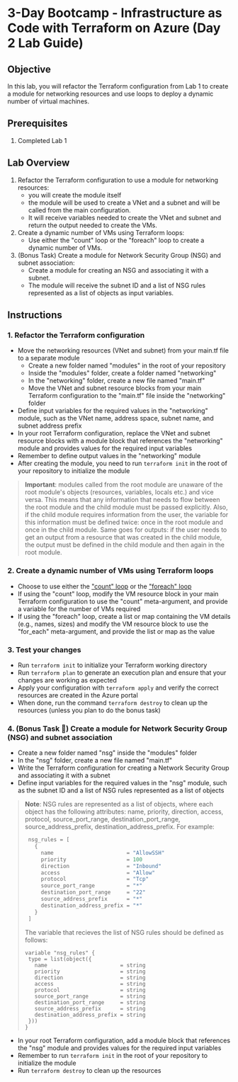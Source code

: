 # 3-Day Bootcamp - Infrastructure as Code with Terraform on Azure (Day 2 Lab Guide)

## Objective
In this lab, you will refactor the Terraform configuration from Lab 1 to create a module for networking resources and use loops to deploy a dynamic number of virtual machines.

## Prerequisites
1. Completed Lab 1

## Lab Overview
1. Refactor the Terraform configuration to use a module for networking resources:
   - you will create the module itself
   - the module will be used to create a VNet and a subnet and will be called from the main configuration. 
   - It will receive variables needed to create the VNet and subnet and return the output needed to create the VMs.
2. Create a dynamic number of VMs using Terraform loops:
   - Use either the "count" loop or the "foreach" loop to create a dynamic number of VMs.
3. (Bonus Task) Create a module for Network Security Group (NSG) and subnet association:
   - Create a module for creating an NSG and associating it with a subnet.
   - The module will receive the subnet ID and a list of NSG rules represented as a list of objects as input variables.


## Instructions

### 1. Refactor the Terraform configuration
- Move the networking resources (VNet and subnet) from your main.tf file to a separate module
  - Create a new folder named "modules" in the root of your repository
  - Inside the "modules" folder, create a folder named "networking"
  - In the "networking" folder, create a new file named "main.tf"
  - Move the VNet and subnet resource blocks from your main Terraform configuration to the "main.tf" file inside the "networking" folder
- Define input variables for the required values in the "networking" module, such as the VNet name, address space, subnet name, and subnet address prefix
- In your root Terraform configuration, replace the VNet and subnet resource blocks with a module block that references the "networking" module and provides values for the required input variables
- Remember to define output values in the "networking" module 
- After creating the module, you need to run `terraform init` in the root of your repository to initialize the module


> **Important**: modules called from the root module are unaware of the root module's objects (resources, variables, locals etc.) and vice versa. This means that any information that needs to flow between the root module and the child module must be passed explicitly. Also, if the child module requires information from the user, the variable for this information must be defined twice: once in the root module and once in the child module. Same goes for outputs: if the user needs to get an output from a resource that was created in the child module, the output must be defined in the child module and then again in the root module.

### 2. Create a dynamic number of VMs using Terraform loops
- Choose to use either the ["count" loop](https://www.terraform.io/docs/language/meta-arguments/count.html) or the ["foreach" loop](https://www.terraform.io/docs/language/meta-arguments/for_each.html)
- If using the "count" loop, modify the VM resource block in your main Terraform configuration to use the "count" meta-argument, and provide a variable for the number of VMs required
- If using the "foreach" loop, create a list or map containing the VM details (e.g., names, sizes) and modify the VM resource block to use the "for_each" meta-argument, and provide the list or map as the value


### 3. Test your changes
- Run `terraform init` to initialize your Terraform working directory
- Run `terraform plan` to generate an execution plan and ensure that your changes are working as expected
- Apply your configuration with `terraform apply` and verify the correct resources are created in the Azure portal
- When done, run the command `terraform destroy` to clean up the resources (unless you plan to do the bonus task)

### 4. (Bonus Task 🤗) Create a module for Network Security Group (NSG) and subnet association
- Create a new folder named "nsg" inside the "modules" folder
- In the "nsg" folder, create a new file named "main.tf"
- Write the Terraform configuration for creating a Network Security Group and associating it with a subnet
- Define input variables for the required values in the "nsg" module, such as the subnet ID and a list of NSG rules represented as a list of objects
> **Note**: NSG rules are represented as a list of objects, where each object has the following attributes: name, priority, direction, access, protocol, source_port_range, destination_port_range, source_address_prefix, destination_address_prefix. For example: 
>```h
>  nsg_rules = [
>    {
>      name                       = "AllowSSH"
>      priority                   = 100
>      direction                  = "Inbound"
>      access                     = "Allow"
>      protocol                   = "Tcp"
>      source_port_range          = "*"
>      destination_port_range     = "22"
>      source_address_prefix      = "*"
>      destination_address_prefix = "*"
>    }
>  ]
>```
> The variable that recieves the list of NSG rules should be defined as follows:
>```hcl
>variable "nsg_rules" {
>  type = list(object({
>    name                       = string
>    priority                   = string
>    direction                  = string
>    access                     = string
>    protocol                   = string
>    source_port_range          = string
>    destination_port_range     = string
>    source_address_prefix      = string
>    destination_address_prefix = string
>  }))
>}
>```

- In your root Terraform configuration, add a module block that references the "nsg" module and provides values for the required input variables
- Remember to run `terraform init` in the root of your repository to initialize the module
- Run `terraform destroy` to clean up the resources
